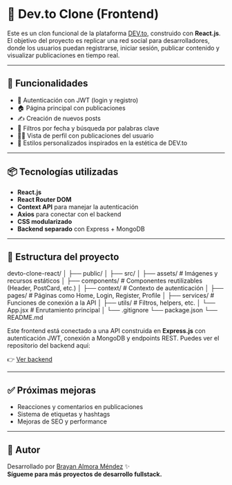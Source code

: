 # 🚀 Dev.to Clone (Frontend)

Este es un clon funcional de la plataforma [DEV.to](https://dev.to), construido con **React.js**. El objetivo del proyecto es replicar una red social para desarrolladores, donde los usuarios puedan registrarse, iniciar sesión, publicar contenido y visualizar publicaciones en tiempo real.

---

## 🧩 Funcionalidades

- 🔐 Autenticación con JWT (login y registro)
- 🏠 Página principal con publicaciones
- ✍️ Creación de nuevos posts
- 🔎 Filtros por fecha y búsqueda por palabras clave
- 🧑‍💻 Vista de perfil con publicaciones del usuario
- 💅 Estilos personalizados inspirados en la estética de DEV.to

---

## 📦 Tecnologías utilizadas

- **React.js**
- **React Router DOM**
- **Context API** para manejar la autenticación
- **Axios** para conectar con el backend
- **CSS modularizado**
- **Backend separado** con Express + MongoDB

---

## 📁 Estructura del proyecto
devto-clone-react/
│
├── public/
│
├── src/
│ ├── assets/ # Imágenes y recursos estáticos
│ ├── components/ # Componentes reutilizables (Header, PostCard, etc.)
│ ├── context/ # Contexto de autenticación
│ ├── pages/ # Páginas como Home, Login, Register, Profile
│ ├── services/ # Funciones de conexión a la API
│ ├── utils/ # Filtros, helpers, etc.
│ └── App.jsx # Enrutamiento principal
│
└── .gitignore
└── package.json
└── README.md

Este frontend está conectado a una API construida en **Express.js** con autenticación JWT, conexión a MongoDB y endpoints REST. Puedes ver el repositorio del backend aquí:

👉 [Ver backend](https://github.com/braian24xd/devto-clone-api)

---

## ✅ Próximas mejoras

- Reacciones y comentarios en publicaciones
- Sistema de etiquetas y hashtags
- Mejoras de SEO y performance

---

## 🧑 Autor

Desarrollado por [Brayan Almora Méndez](https://github.com/braian24xd) ✨  
**Sígueme para más proyectos de desarrollo fullstack.**
